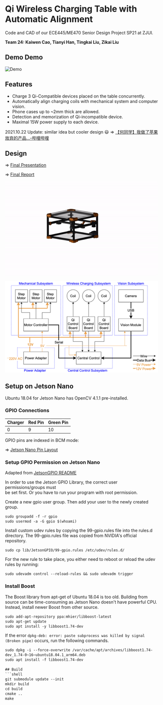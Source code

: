Qi Wireless Charging Table with Automatic Alignment
===================================================

Code and CAD of our ECE445/ME470 Senior Design Project SP21 at ZJUI.

**Team 24: Kaiwen Cao, Tianyi Han, Tingkai Liu, Zikai Liu**

## Demo Demo
![Demo](extra/demo.gif)

## Features
* Charge 3 Qi-Compatible devices placed on the table concurrently.
* Automatically align charging coils with mechanical system and computer vision.
* Phone cases up to ~2mm thick are allowed.
* Detection and memorization of Qi-incompatible device.
* Maximal 15W power supply to each device.

2021.10.22 Update: similar idea but cooler design :smiley: => [【何同学】我做了苹果放弃的产品...-哔哩哔哩](https://b23.tv/qSWOcm)

## Design
=> [Final Presentation](extra/final-presentation.pdf)

=> [Final Report](extra/final-report.pdf)

![Mechanism](extra/mechanism.gif)

![Block Diagram](extra/block-diagram.png)

## Setup on Jetson Nano

Ubuntu 18.04 for Jetson Nano has OpenCV 4.1.1 pre-installed.

### GPIO Connections
| Charger | Red Pin | Green Pin |
|---------|---------|-----------|
| 0       | 9       | 10        |

GPIO pins are indexed in BCM mode:

=> [Jetson Nano Pin Layout](extra/JetsonNano-expansion-pinout.png)

### Setup GPIO Permission on Jetson Nano
Adapted from [JetsonGPIO README](https://github.com/pjueon/JetsonGPIO#setting-user-permissions)

In order to use the Jetson GPIO Library, the correct user permissions/groups must  
be set first. Or you have to run your program with root permission.

Create a new gpio user group. Then add your user to the newly created group.
```
sudo groupadd -f -r gpio
sudo usermod -a -G gpio $(whoami)
```
Install custom udev rules by copying the 99-gpio.rules file into the rules.d  
directory. The 99-gpio.rules file was copied from NVIDIA's official repository.

```
sudo cp lib/JetsonGPIO/99-gpio.rules /etc/udev/rules.d/
```

For the new rule to take place, you either need to reboot or reload the udev
rules by running:
```
sudo udevadm control --reload-rules && sudo udevadm trigger
```

### Install Boost
The Boost library from apt-get of Ubuntu 18.04 is too old. Building from source can be time-consuming as Jetson Nano
doesn't have powerful CPU. Instead, install newer Boost from other source.
```shell
sudo add-apt-repository ppa:mhier/libboost-latest
sudo apt-get update
sudo apt install -y libboost1.74-dev
```

If the error `dpkg-deb: error: paste subprocess was killed by signal (Broken pipe)` occurs, run the following commands.

```shell
sudo dpkg -i --force-overwrite /var/cache/apt/archives/libboost1.74-dev_1.74-0~16~ubuntu18.04.1_arm64.deb
sudo apt install -f libboost1.74-dev

## Build
```shell
git submodule update --init
mkdir build
cd build
cmake ..
make
```
